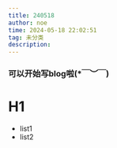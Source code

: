 ```yaml
---
title: 240518
author: noe
time: 2024-05-18 22:02:51
tag: 未分类
description:
---
```



### 可以开始写blog啦(*￣︶￣)

# H1

* list1
* list2
